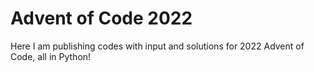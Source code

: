 # Advent of Code 2022
Here I am publishing codes with input and solutions for 2022 Advent of Code, all in Python!
